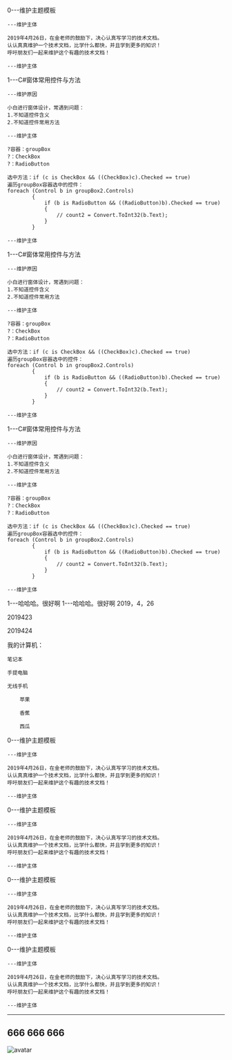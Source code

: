 0---维护主题模板
	
	---维护主体
	
	2019年4月26日，在金老师的鼓励下，决心认真写学习的技术文档。
	认认真真维护一个技术文档，比学什么都快，并且学到更多的知识！
	呼吁朋友们一起来维护这个有趣的技术文档！
	
	---维护主体
	
1---C#窗体常用控件与方法

	---维护原因
	
	小白进行窗体设计，常遇到问题：
	1.不知道控件含义
	2.不知道控件常用方法
	
	---维护主体
	
	?容器：groupBox
	?：CheckBox
	?：RadioButton	
	
	选中方法：if (c is CheckBox && ((CheckBox)c).Checked == true)
	遍历groupBox容器选中的控件：
	foreach (Control b in groupBox2.Controls)
            {
                if (b is RadioButton && ((RadioButton)b).Checked == true)
                {
                    // count2 = Convert.ToInt32(b.Text);
                }
            }	
			
	---维护主体

1---C#窗体常用控件与方法

	---维护原因
	
	小白进行窗体设计，常遇到问题：
	1.不知道控件含义
	2.不知道控件常用方法
	
	---维护主体
	
	?容器：groupBox
	?：CheckBox
	?：RadioButton	
	
	选中方法：if (c is CheckBox && ((CheckBox)c).Checked == true)
	遍历groupBox容器选中的控件：
	foreach (Control b in groupBox2.Controls)
            {
                if (b is RadioButton && ((RadioButton)b).Checked == true)
                {
                    // count2 = Convert.ToInt32(b.Text);
                }
            }	
			
	---维护主体

1---C#窗体常用控件与方法

	---维护原因
	
	小白进行窗体设计，常遇到问题：
	1.不知道控件含义
	2.不知道控件常用方法
	
	---维护主体
	
	?容器：groupBox
	?：CheckBox
	?：RadioButton	
	
	选中方法：if (c is CheckBox && ((CheckBox)c).Checked == true)
	遍历groupBox容器选中的控件：
	foreach (Control b in groupBox2.Controls)
            {
                if (b is RadioButton && ((RadioButton)b).Checked == true)
                {
                    // count2 = Convert.ToInt32(b.Text);
                }
            }	
			
	---维护主体


1---哈哈哈。很好啊
1---哈哈哈。很好啊
2019，4，26

2019423

2019424

我的计算机：

	笔记本
	
	手提电脑
	
	无线手机
	
		苹果
		
		香蕉
		
		西瓜


0---维护主题模板
	
	---维护主体
	
	2019年4月26日，在金老师的鼓励下，决心认真写学习的技术文档。
	认认真真维护一个技术文档，比学什么都快，并且学到更多的知识！
	呼吁朋友们一起来维护这个有趣的技术文档！
	
	---维护主体
0---维护主题模板
	
	---维护主体
	
	2019年4月26日，在金老师的鼓励下，决心认真写学习的技术文档。
	认认真真维护一个技术文档，比学什么都快，并且学到更多的知识！
	呼吁朋友们一起来维护这个有趣的技术文档！
	
	---维护主体
	
0---维护主题模板
	
	---维护主体
	
	2019年4月26日，在金老师的鼓励下，决心认真写学习的技术文档。
	认认真真维护一个技术文档，比学什么都快，并且学到更多的知识！
	呼吁朋友们一起来维护这个有趣的技术文档！
	
	---维护主体
	
0---维护主题模板
	
	---维护主体
	
	2019年4月26日，在金老师的鼓励下，决心认真写学习的技术文档。
	认认真真维护一个技术文档，比学什么都快，并且学到更多的知识！
	呼吁朋友们一起来维护这个有趣的技术文档！
	
	---维护主体

---
666
666
666
---


![avatar](C:/Users/Asus/Pictures/1.png)




